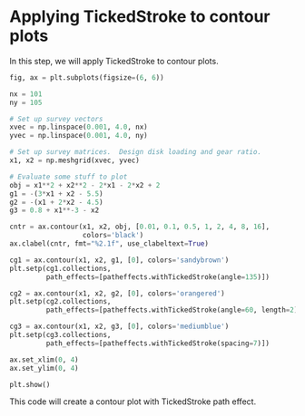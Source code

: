 # Applying TickedStroke to contour plots

In this step, we will apply TickedStroke to contour plots.

```python
fig, ax = plt.subplots(figsize=(6, 6))

nx = 101
ny = 105

# Set up survey vectors
xvec = np.linspace(0.001, 4.0, nx)
yvec = np.linspace(0.001, 4.0, ny)

# Set up survey matrices.  Design disk loading and gear ratio.
x1, x2 = np.meshgrid(xvec, yvec)

# Evaluate some stuff to plot
obj = x1**2 + x2**2 - 2*x1 - 2*x2 + 2
g1 = -(3*x1 + x2 - 5.5)
g2 = -(x1 + 2*x2 - 4.5)
g3 = 0.8 + x1**-3 - x2

cntr = ax.contour(x1, x2, obj, [0.01, 0.1, 0.5, 1, 2, 4, 8, 16],
                  colors='black')
ax.clabel(cntr, fmt="%2.1f", use_clabeltext=True)

cg1 = ax.contour(x1, x2, g1, [0], colors='sandybrown')
plt.setp(cg1.collections,
         path_effects=[patheffects.withTickedStroke(angle=135)])

cg2 = ax.contour(x1, x2, g2, [0], colors='orangered')
plt.setp(cg2.collections,
         path_effects=[patheffects.withTickedStroke(angle=60, length=2)])

cg3 = ax.contour(x1, x2, g3, [0], colors='mediumblue')
plt.setp(cg3.collections,
         path_effects=[patheffects.withTickedStroke(spacing=7)])

ax.set_xlim(0, 4)
ax.set_ylim(0, 4)

plt.show()
```

This code will create a contour plot with TickedStroke path effect.
